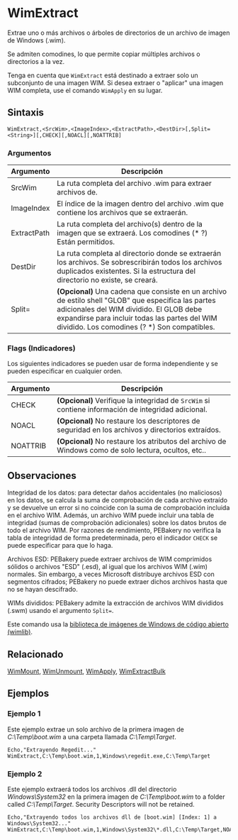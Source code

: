 # WimExtract

Extrae uno o más archivos o árboles de directorios de un archivo de imagen de Windows (.wim).

Se admiten comodines, lo que permite copiar múltiples archivos o directorios a la vez.

Tenga en cuenta que `WimExtract` está destinado a extraer solo un subconjunto de una imagen WIM. Si desea extraer o "aplicar" una imagen WIM completa, use el comando `WimApply` en su lugar.

## Sintaxis

```pebakery
WimExtract,<SrcWim>,<ImageIndex>,<ExtractPath>,<DestDir>[,Split=<String>][,CHECK][,NOACL][,NOATTRIB]
```

### Argumentos

| Argumento | Descripción |
| --- | --- |
| SrcWim | La ruta completa del archivo .wim para extraer archivos de. |
| ImageIndex | El índice de la imagen dentro del archivo .wim que contiene los archivos que se extraerán. |
| ExtractPath | La ruta completa del archivo(s) dentro de la imagen que se extraerá. Los comodines (* ?) Están permitidos. |
| DestDir | La ruta completa al directorio donde se extraerán los archivos. Se sobrescribirán todos los archivos duplicados existentes. Si la estructura del directorio no existe, se creará. |
| Split= | **(Opcional)** Una cadena que consiste en un archivo de estilo shell "GLOB" que especifica las partes adicionales del WIM dividido. El GLOB debe expandirse para incluir todas las partes del WIM dividido. Los comodines (? *) Son compatibles. |

### Flags (Indicadores)

Los siguientes indicadores se pueden usar de forma independiente y se pueden especificar en cualquier orden.

| Argumento | Descripción |
| --- | --- |
| CHECK | **(Opcional)** Verifique la integridad de `SrcWim` si contiene información de integridad adicional. |
| NOACL | **(Opcional)** No restaure los descriptores de seguridad en los archivos y directorios extraídos. |
| NOATTRIB | **(Opcional)** No restaure los atributos del archivo de Windows como de solo lectura, ocultos, etc.. |

## Observaciones

Integridad de los datos: para detectar daños accidentales (no maliciosos) en los datos, se calcula la suma de comprobación de cada archivo extraído y se devuelve un error si no coincide con la suma de comprobación incluida en el archivo WIM. Además, un archivo WIM puede incluir una tabla de integridad (sumas de comprobación adicionales) sobre los datos brutos de todo el archivo WIM. Por razones de rendimiento, PEBakery no verifica la tabla de integridad de forma predeterminada, pero el indicador `CHECK` se puede especificar para que lo haga.

Archivos ESD: PEBakery puede extraer archivos de WIM comprimidos sólidos o archivos "ESD" (.esd), al igual que los archivos WIM (.wim) normales. Sin embargo, a veces Microsoft distribuye archivos ESD con segmentos cifrados; PEBakery no puede extraer dichos archivos hasta que no se hayan descifrado.

WIMs divididos: PEBakery admite la extracción de archivos WIM divididos (.swm) usando el argumento `Split=`.

Este comando usa la [biblioteca de imágenes de Windows de código abierto (wimlib)](https://wimlib.net/).

## Relacionado

[WimMount](./WimMount.md), [WimUnmount](./WimUnmount.md), [WimApply](./WimApply.md), [WimExtractBulk](./WimExtractBulk.md)

## Ejemplos

### Ejemplo 1

Este ejemplo extrae un solo archivo de la primera imagen de *C:\Temp\boot.wim* a una carpeta llamada *C:\Temp\Target*.

```pebakery
Echo,"Extrayendo Regedit..."
WimExtract,C:\Temp\boot.wim,1,Windows\regedit.exe,C:\Temp\Target
```

### Ejemplo 2

Este ejemplo extraerá todos los archivos .dll del directorio *Windows\System32* en la primera imagen de *C:\Temp\boot.wim* to a folder called *C:\Temp\Target*. Security Descriptors will not be retained.

```pebakery
Echo,"Extrayendo todos los archivos dll de [boot.wim] [Index: 1] a Windows\System32..."
WimExtract,C:\Temp\boot.wim,1,Windows\System32\*.dll,C:\Temp\Target,NOACL
```
